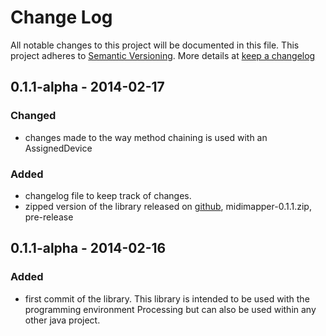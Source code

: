 # Change Log
All notable changes to this project will be documented in this file. This project adheres to [Semantic Versioning](http://semver.org/). More details at [keep a changelog](http://keepachangelog.com/)

<!-- ## 0.1.1-alpha.1 -->

## 0.1.1-alpha - 2014-02-17
### Changed
  - changes made to the way method chaining is used with an AssignedDevice 

### Added
  - changelog file to keep track of changes.
  - zipped version of the library released on [github](https://github.com/sojamo/midimapper/releases), midimapper-0.1.1.zip, pre-release

## 0.1.1-alpha - 2014-02-16
### Added
  - first commit of the library. This library is intended to be used with the programming environment Processing but can also be used within any other java project.
